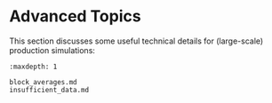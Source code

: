 # Advanced Topics

This section discusses some useful technical details for (large-scale) production simulations:

```{toctree}
:maxdepth: 1

block_averages.md
insufficient_data.md
```
